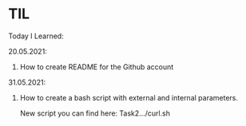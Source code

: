 # TIL
Today I Learned:

20.05.2021:
1) How to create README for the Github account

31.05.2021:
1) How to create a bash script with external and internal 
   parameters.

    New script you can find here: Task2.../curl.sh